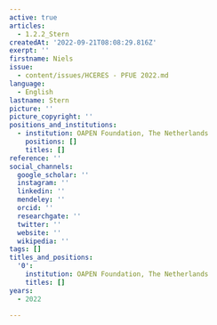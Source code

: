 ```yaml
---
active: true
articles:
  - 1.2.2_Stern
createdAt: '2022-09-21T08:08:29.816Z'
exerpt: ''
firstname: Niels
issue:
  - content/issues/HCERES - PFUE 2022.md
language:
  - English
lastname: Stern
picture: ''
picture_copyright: ''
positions_and_institutions:
  - institution: OAPEN Foundation, The Netherlands
    positions: []
    titles: []
reference: ''
social_channels:
  google_scholar: ''
  instagram: ''
  linkedin: ''
  mendeley: ''
  orcid: ''
  researchgate: ''
  twitter: ''
  website: ''
  wikipedia: ''
tags: []
titles_and_positions:
  '0':
    institution: OAPEN Foundation, The Netherlands
    titles: []
years:
  - 2022

---
```

